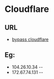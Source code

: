 # Cloudflare

## URL
* [bypass cloudflare](https://blog.detectify.com/2019/07/31/bypassing-cloudflare-waf-with-the-origin-server-ip-address/)

## Eg:
* 104.26.10.34 --
* 172.67.74.131 --
